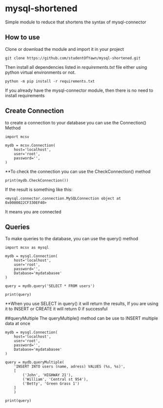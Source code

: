 # mysql-shortened

Simple module to reduce that shortens the syntax of mysql-connector

## How to use

Clone or download the module and import it in your project

```
git clone https://github.com/studentOfYawn/mysql-shortened.git
```

Then install all dependencies listed in _requirements.txt_ file either using python virtual environments or not.

```
python -m pip install -r requirements.txt
```

If you already have the mysql-connector module, then there is no need to install requirements

## Create Connection

to create a connection to your database
you can use the Connection() Method

```
import mcsv

mydb = mcsv.Connection(
    host='localhost',
    user='root',
    password='',
)
```

**To check the connection you can use the CheckConnection() method
```
print(mydb.CheckConnection())
```
If the result is something like this:
```
<mysql.connector.connection.MySQLConnection object at 0x0000022CF330EF40>
```
It means you are connected


## Queries
To make queries to the database, you can use the query() method
```
import mcsv as mysql

mydb = mysql.Connection(
    host='localhost',
    user='root',
    password='',
    Database='mydatabasee'
)

query = mydb.query('SELECT * FROM users')

print(query)

```
**When you use SELECT in query() it will return the results, If you are using it to INSERT or CREATE it will return 0 if successful

##queryMultiple
The queryMultiple() method can be use to INSERT multiple data at once
```
mydb = mysql.Connection(
    host='localhost',
    user='root',
    password='',
    Database='mydatabasee'
)

query = mydb.queryMultiple(
    'INSERT INTO users (name, adress) VALUES (%s, %s)',
    [
        ('John', 'HIGHWAY 21'),
        ('William', 'Central st 954'),
        ('Betty', 'Green Grass 1')
    ]
    )

print(query)
```